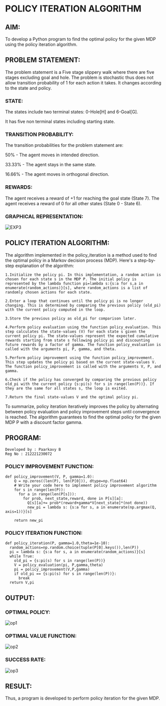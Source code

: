 # POLICY ITERATION ALGORITHM

## AIM:
To develop a Python program to find the optimal policy for the given MDP using the policy iteration algorithm.

## PROBLEM STATEMENT:
The problem statement is a Five stage slippery walk where there are five stages excluding goal and hole. The problem is stochastic thus does not allow transition probability of 1 for each action it takes. It changes according to the state and policy.

### STATE:
The states include two terminal states: 0-Hole[H] and 6-Goal[G].

It has five non terminal states including starting state.

### TRANSITION PROBABILITY:
The transition probabilities for the problem statement are:

50% - The agent moves in intended direction.

33.33% - The agent stays in the same state.

16.66% - The agent moves in orthogonal direction.

### REWARDS:
The agent receives a reward of +1 for reaching the goal state (State 7). The agent receives a reward of 0 for all other states (State 0 - State 6).

### GRAPHICAL REPRESENTATION:
![EXP3](https://github.com/PAARKAVYB/policy-iteration-algorithm/assets/93509383/a02e0135-89d2-4134-bea8-943077b0c0dd)

## POLICY ITERATION ALGORITHM:
The algorithm implemented in the policy_iteration is a method used to find the optimal policy in a Markov decision process (MDP). Here's a step-by-step explanation of the algorithm:

    1.Initialize the policy pi. In this implementation, a random action is chosen for each state s in the MDP P. The initial policy is represented by the lambda function pi=lambda s:{s:a for s,a in enumerate(random_actions)}[s], where random_actions is a list of randomly chosen actions for each state.

    2.Enter a loop that continues until the policy pi is no longer changing. This is determined by comparing the previous policy (old_pi) with the current policy computed in the loop.

    3.Store the previous policy as old_pi for comparison later.

    4.Perform policy evaluation using the function policy_evaluation. This step calculates the state-values (V) for each state s given the current policy pi. The state-values represent the expected cumulative rewards starting from state s following policy pi and discounting future rewards by a factor of gamma. The function policy_evaluation is called with the arguments pi, P, gamma, and theta.

    5.Perform policy improvement using the function policy_improvement. This step updates the policy pi based on the current state-values V. The function policy_improvement is called with the arguments V, P, and gamma.

    6.Check if the policy has converged by comparing the previous policy old_pi with the current policy {s:pi(s) for s in range(len(P))}. If they are the same for all states s, the loop is exited.

    7.Return the final state-values V and the optimal policy pi.

To summarize, policy iteration iteratively improves the policy by alternating between policy evaluation and policy improvement steps until convergence is reached. The algorithm guarantees to find the optimal policy for the given MDP P with a discount factor gamma.

## PROGRAM:
```
Developed by : Paarkavy B
Reg No : 212221230072
```
### POLICY IMPROVEMENT FUNCTION:
```
def policy_improvement(V, P, gamma=1.0):
    Q = np.zeros((len(P), len(P[0])), dtype=np.float64)
    # Write your code here to implement policy improvement algorithm
    for s in range(len(P)):
      for a in range(len(P[s])):
        for prob, next_state,reward, done in P[s][a]:
          Q[s][a]+= prob*(reward+gamma*V[next_state]*(not done))
          new_pi = lambda s: {s:a for s, a in enumerate(np.argmax(Q, axis=1))}[s]

    return new_pi
```

### POLICY ITERATION FUNCTION:
```
def policy_iteration(P, gamma=1.0,theta=1e-10):
  random_actions=np.random.choice(tuple(P[0].keys()),len(P))
  pi = lambda s: {s:a for s, a in enumerate(random_actions)}[s]
  while True:
    old_pi = {s:pi(s) for s in range(len(P))}
    V = policy_evaluation(pi, P,gamma,theta)
    pi = policy_improvement(V,P,gamma)
    if old_pi == {s:pi(s) for s in range(len(P))}:
      break
  return V,pi
```

## OUTPUT:
### OPTIMAL POLICY:
![op1](https://github.com/PAARKAVYB/policy-iteration-algorithm/assets/93509383/292fd7fd-2161-4f92-b20c-aad506b2ae78)

### OPTIMAL VALUE FUNCTION:
![op2](https://github.com/PAARKAVYB/policy-iteration-algorithm/assets/93509383/0c59bb91-50cf-4ac1-a0d4-fcfecd7ac682)

### SUCCESS RATE:
![op3](https://github.com/PAARKAVYB/policy-iteration-algorithm/assets/93509383/d9125322-292a-49b2-abfa-6ca1b19e280e)

## RESULT:
Thus, a program is developed to perform policy iteration for the given MDP.
